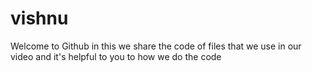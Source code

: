 # vishnu
Welcome to Github in this we share the code of files that we use in our video and it's helpful to you to how we do the code 
